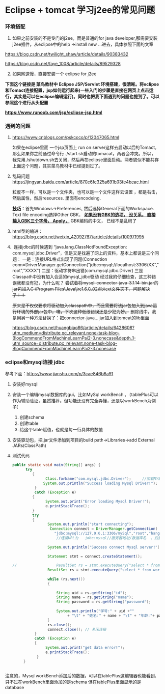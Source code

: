 # Eclipse + tomcat 学习j2ee的常见问题



### 环境搭配

1. 如果之前安装的不是专门的j2ee，而是普通的for java developer,那需要安装 j2ee插件，从eclipse中的help ->install new ...进去，具体参照下面的文章

https://blog.csdn.net/twilight_shaw/article/details/90383432

https://blog.csdn.net/faye_1008/article/details/89529328

2. 如果网速慢，直接安装一个 eclipse for j2ee





**下面这个链接是 菜鸟教材中 Eclipse JSP/Servlet 环境搭建，很清晰。将eclipse 和Tomact连接配置，jsp如何运行起来(一些入门的步骤是直接在网页上点击运行，其实是可以在eclipse编辑运行)。同时也把我下面遇到的问题也提到了。可以参照这个进行从头配置**

**https://www.runoob.com/jsp/eclipse-jsp.html**



### 遇到的问题

1. https://www.cnblogs.com/pskcoco/p/12047065.html

   如果在eclipse里面 一个jsp页面上 run on server这样去启动以后的Tomact，那么如果你之前通过命令行 ./start.sh启动的tomacat，两者会冲突。所以，我先用./shutdown.sh去关闭，然后再在eclipse里面启动。两者貌似不能共存 上面这个问题，其实菜鸟教材中已经提到过了。

2. 乱码问题 https://jingyan.baidu.com/article/870c6fc325a691b03fe4beac.html 

   粒度不一样，可以是一个文件夹，也可以是一个文件这样去设置 ，都是右击，然后属性，然后resources. 里面有encodeing.  

   **<u>技巧</u>**：首先Windows->Preferences, 然后选择General下面的Workspace. Text file encoding选择Other GBK， **<u>如果没有GBK的选项， 没关系， 直接输入GBK三个字母， Apply，</u>** GBK编码的中文， 已经不是乱码了

3. html型的缩进：https://blog.csdn.net/weixin_42092787/article/details/100971995

4.  连接jdbc的时候遇到 “java.lang.ClassNotFoundException: com.mysql.jdbc.Driver”，但是又是找遍了网上的资料，基本上都说是三个问题：
     一是：连接URL格式出现了问题(Connection conn=DriverManager.getConnection("jdbc:mysql://localhost:3306/XX","root","XXXX")
     二是：驱动字符串出错(com.mysql.jdbc.Driver)
     三是Classpath中没有加入合适的mysql_jdbc驱动
     经过我的仔细检查，这三种错误我都没有犯，为什么呢？
     ~~尝试着将mysql-connector-java-3.1.14-bin.jar的jar包加入C:\Program Files\Java\jre1.6.0_02\lib\ext文件夹下，问题解决了！！~~

     ~~原来是不仅仅要求将驱动加入classpath中，而且需要将该jar包加入到java运行环境的外部jar包中，唉，下次这种低级错误还是少犯为妙。~~ 删除线中，我是用另一种方法替换了：把connector-java... jar加入到tomcat的lib里面 

   https://blog.csdn.net/huangbiao86/article/details/6428608?utm_medium=distribute.pc_relevant.none-task-blog-BlogCommendFromMachineLearnPai2-3.nonecase&depth_1-utm_source=distribute.pc_relevant.none-task-blog-BlogCommendFromMachineLearnPai2-3.nonecase

### eclipse和mysql连接 jdbc

参考下面：https://www.jianshu.com/p/3cae846b8a91

1. 安装好mysql

2. 安装一个编辑mysql数据库的gui，比如MySql workBench ，（tablePlus可以作为辅助验证，虽然推荐，但功能还没有完全弄懂，还是以workBench为例子）

   1. 创建schema
   2. 创建table
   3. 给这个table赋值，也就是每一行具体的数值

3. 安装驱动包，把.jar文件添加到项目的build path->Libraries->add External JARs(ClassPath)

4. 测试代码

   ```java
   public static void main(String[] args) {
   		 try 
   	        {  
   	              Class.forName("com.mysql.jdbc.Driver");     //加载MYSQL JDBC驱动程序      
   	             System.out.println("Success loading Mysql Driver!");  
   	         }  
   	         catch (Exception e) 
   	        {  
   	              System.out.print("Error loading Mysql Driver!");  
   	              e.printStackTrace();  
   	        }  
   	        try 
   	        {  
   	               System.out.println("start connecting");
   	                Connection connect = DriverManager.getConnection(  
   	                  "jdbc:mysql://127.0.0.1:3306/mySql","root","hangyi123456");  
   	                   //连接URL为   jdbc:mysql//服务器地址/数据库名  ，后面的2个参数分别是登陆用户名和密码  
   	          
   	               System.out.println("Success connect Mysql server!");  
   	              
   	               Statement stmt = connect.createStatement();  
   	               
   //	               ResultSet rs = stmt.executeQuery("select * from database.db");  
   	               ResultSet rs = stmt.executeQuery("select * from work1.tableOne");  
   	                                                                      //user 为你表的名称  
   	               while (rs.next()) 
   	               {  
   	                   
   	                   String uid = rs.getString("id");
   	                   String name = rs.getString("name");
   	                   String password = rs.getString("password");
   	                   
   	                   System.out.println("学号:" + uid +""
   	                        + "\t" + "姓名:" + name + "\t" + "年龄:"+ password + "\n" );
   	               }   
   	               rs.close(); 
   	               connect.close(); // 关闭连接  
   	         }  
   	         catch (Exception e) 
   	         {  
   	              System.out.print("get data error!");  
   	              e.printStackTrace();  
   	          }  
   	    }  
   	
   ```

   

注意的，Mysql workBench添加后的数据，可以在tablePlus这编辑器也能看到，只不过在workBench里面添加的是schema 但在tablePlus里面显示的是database

